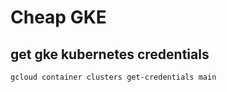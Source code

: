 # Cheap GKE


## get gke kubernetes credentials
```
gcloud container clusters get-credentials main
```